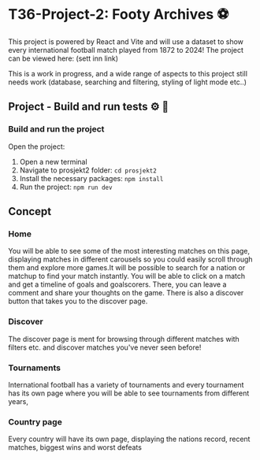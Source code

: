 # T36-Project-2: Footy Archives ⚽
This project is powered by React and Vite and will use a dataset to show every international football match played from 1872 to 2024!
The project can be viewed here: (sett inn link)

This is a work in progress, and a wide range of aspects to this project still needs work (database, searching and filtering, styling of light mode etc..)


## Project - Build and run tests :gear: :wrench:
### Build and run the project

Open the project:
1. Open a new terminal
2. Navigate to prosjekt2 folder: `cd prosjekt2`
3. Install the necessary packages: `npm install`
4. Run the project: `npm run dev`

## Concept
### Home
You will be able to see some of the most interesting matches on this page, displaying matches in different carousels so you could easily scroll through them and explore more games.It will be possible to search for a nation or matchup to find your match instantly. You will be able to click on a match and get a timeline of goals and goalscorers. There, you can leave a comment and share your thoughts on the game. There is also a discover button that takes you to the discover page.
### Discover
The discover page is ment for browsing through different matches with filters etc. and discover matches you've never seen before!

### Tournaments
International football has a variety of tournaments and every tournament has its own page where you will be able to see tournaments from different years,

### Country page
Every country will have its own page, displaying the nations record, recent matches, biggest wins and worst defeats






